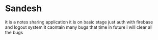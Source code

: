 # Sandesh
it is a notes sharing application
it is on basic stage just auth with firebase and logout system
it caontain many bugs that time
in future i will clear all the bugs
